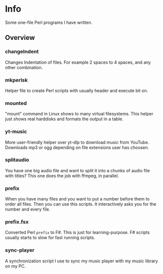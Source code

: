 # Info

Some one-file Perl programs I have written.

## Overview

### changeIndent

Changes Indentation of files. For example 2 spaces to 4 spaces, and any other combination.

### mkperlsk

Helper file to create Perl scripts with usually header and execute bit on.

### mounted

"mount" command in Linux shows to many virtual filesystems. This helper
just shows real harddisks and formats the output in a table.

### yt-music

More user-friendly helper over yt-dlp to download music from YouTube. Downloads mp3
or ogg depending on file extensions user has choosen.

### splitaudio

You have one big audio file and want to split it into a chunks of audio file with titles?
This one does the job with ffmpeg, in parallel.

### prefix

When you have many files and you want to put a number before them to order all files.
Then you can use this scripts. It interactively asks you for the number and every file.

### prefix.fsx

Converted Perl `prefix` to F#. This is just for learning-purpose. F# scripts
usually starts to slow for fast running scripts.

### sync-player

A synchronization script I use to sync my music player with my music library
on my PC.
